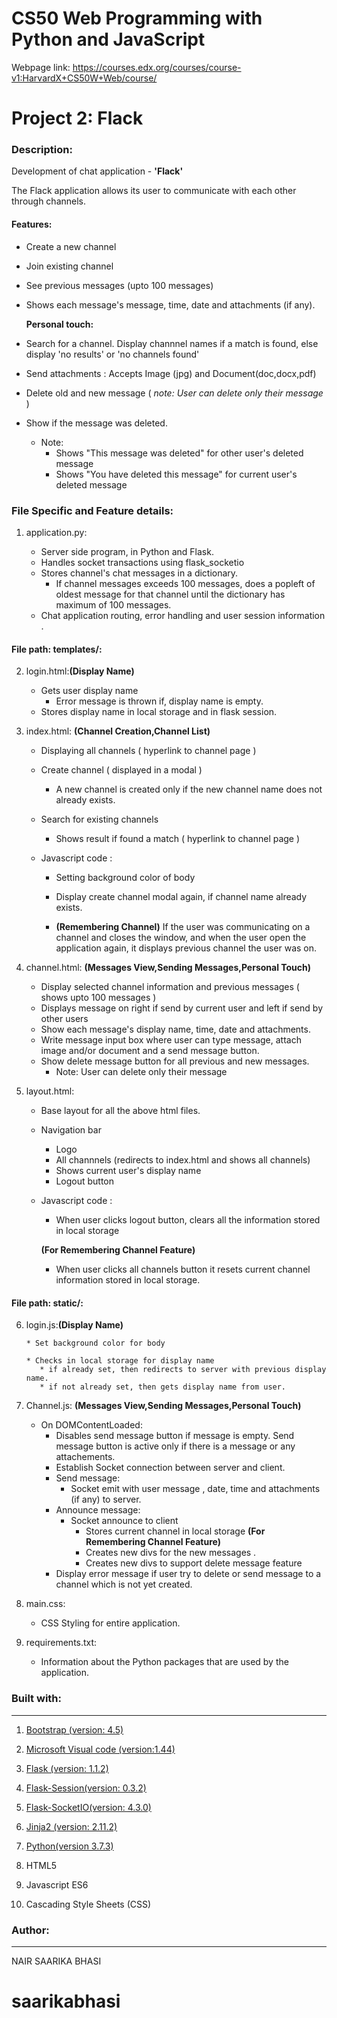 # CS50 Web Programming with Python and JavaScript

Webpage link: https://courses.edx.org/courses/course-v1:HarvardX+CS50W+Web/course/

# Project 2: Flack

### Description:

Development of chat application - **'Flack'** 

The Flack application allows its user to communicate with each other through channels. 

#### Features:
  
  * Create a new channel
  * Join existing channel
  * See previous messages (upto 100 messages)
  * Shows each message's message, time, date and attachments (if any).
  
    **Personal touch:**
  
    
  * Search for a channel. Display channnel names if a match is found, else display 'no results' or 'no channels found'
  * Send attachments : Accepts Image (jpg) and Document(doc,docx,pdf)
  * Delete old and new message ( *note: User can delete only their message* )
  * Show if the message was deleted. 
    * Note: 
      * Shows "This message was deleted" for other user's deleted message
      * Shows "You have deleted this message" for current user's deleted message 

  ### File Specific and Feature details:

  1. application.py: 

       * Server side program, in Python and Flask.
       * Handles socket transactions using flask_socketio
       * Stores channel's chat messages in a dictionary. 
          * If channel messages exceeds 100 messages, does a popleft of oldest message for that channel  until the dictionary has maximum of 100 messages. 
       * Chat application routing, error handling and user session information .

  #### File path: templates/:
    
   
  2. login.html:**(Display Name)** 
     
        * Gets user display name
          * Error message is thrown if, display name is empty. 
        * Stores display name in local storage and in flask session.
        
  3. index.html: **(Channel Creation,Channel List)**
     
        * Displaying all channels ( hyperlink to channel page )
        
        * Create channel ( displayed in a modal )
          * A new channel is created only if the new channel name does not already exists.
          
        * Search for existing channels
          * Shows result if found a match ( hyperlink to channel page )
          
        * Javascript code : 
          * Setting background color of body
          * Display create channel modal again, if channel name already exists.
          
  
          
          * **(Remembering Channel)** If the user was communicating on a channel and closes the window, and when the user open the application again, it displays previous channel the user was on.
            
  4. channel.html: **(Messages View,Sending Messages,Personal Touch)**
     
        * Display selected channel information and previous messages ( shows upto 100 messages )
        * Displays message on right if send by current user and left if send by other users
        * Show each message's display name, time, date and attachments.
        * Write message input box where user can type message, attach image and/or document and a send message button.
        * Show delete message button for all previous and new messages. 
          * Note: User can delete only their message
    
        
  5. layout.html:
     
        * Base layout for all the above html files.
        
        * Navigation bar
          * Logo
          * All channnels (redirects to index.html and shows all channels)
          * Shows current user's display name
          * Logout button
        
        * Javascript code : 
          * When user clicks logout button, clears all the information stored in local storage
          
          **(For Remembering Channel Feature)**
          * When user clicks all channels button it resets current channel information stored in local storage.
          
   #### File path: static/: 
   
  6. login.js:**(Display Name)** 
      
         * Set background color for body
         
         * Checks in local storage for display name
            * if already set, then redirects to server with previous display name. 
            * if not already set, then gets display name from user.
            
  7. Channel.js: **(Messages View,Sending Messages,Personal Touch)**
         
       * On DOMContentLoaded:
         * Disables send message button if message is empty. Send message button is active only if there is a message or any attachements.  
         * Establish Socket connection between server and client.
         * Send message: 
            * Socket emit with user message , date, time and attachments (if any) to server. 
         * Announce message: 
            * Socket announce to client
              * Stores current channel in local storage **(For Remembering Channel Feature)**
              * Creates new divs for the new messages .
              * Creates new divs to support delete message feature
         * Display error message if user try to delete or send message to a channel which is not yet created.
           
  8. main.css:

      * CSS Styling for entire application.

  9. requirements.txt:

      * Information about the Python packages that are used by the application.
           
         
### Built with:
--------------------

  1. [Bootstrap (version: 4.5)](https://getbootstrap.com/)

  2. [Microsoft Visual code (version:1.44)](https://code.visualstudio.com/)

  3. [Flask (version: 1.1.2)](https://flask.palletsprojects.com/en/1.1.x/)

  4. [Flask-Session(version: 0.3.2)](https://flask.palletsprojects.com/en/1.1.x/)
  
  5. [Flask-SocketIO(version: 4.3.0)](https://flask-socketio.readthedocs.io/en/latest/)
  
  6. [Jinja2 (version: 2.11.2)](https://jinja.palletsprojects.com/en/2.11.x/)
  
  7. [Python(version 3.7.3)](https://www.python.org/)
  
  8. HTML5
  
  9. Javascript ES6
  
  10. Cascading Style Sheets (CSS)
  
### Author:
------------
NAIR SAARIKA BHASI
# saarikabhasi